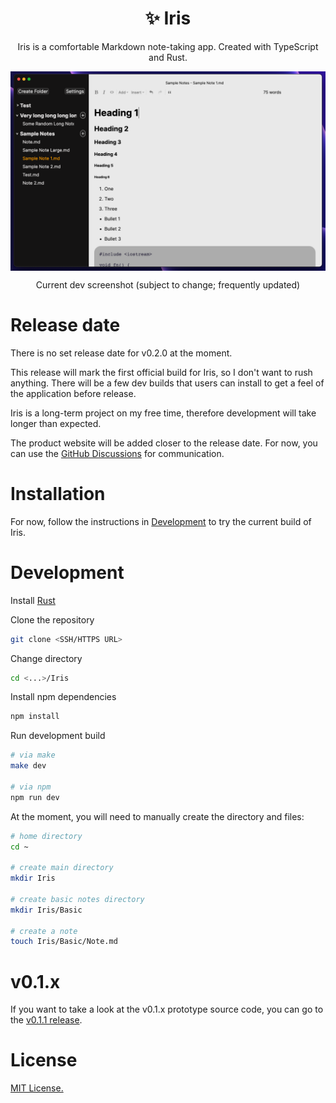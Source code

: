 <h1 align="center">✨ Iris</h1>

<p align="center">Iris is a comfortable Markdown note-taking app. Created with TypeScript and Rust.</p>

<img align="center" src="./screenshots/current-dev-v0.2.0-4.png"></img>

<p align="center">Current dev screenshot (subject to change; frequently updated)</p>

# Release date 

There is no set release date for v0.2.0 at the moment.  

This release will mark the first official build for Iris, so I don't want to rush anything. There will be a few dev builds that users can install to get a feel of the application before release.

Iris is a long-term project on my free time, therefore development will take longer than expected. 

The product website will be added closer to the release date. For now, you can use the [GitHub Discussions](https://github.com/alexwkleung/Iris/discussions) for communication.

# Installation

For now, follow the instructions in [Development](#development) to try the current build of Iris.
 
# Development 

Install [Rust](https://www.rust-lang.org/tools/install)

Clone the repository

```bash 
git clone <SSH/HTTPS URL>
```

Change directory 

```bash
cd <...>/Iris
```

Install npm dependencies

```bash
npm install 
```

Run development build

```bash
# via make 
make dev

# via npm
npm run dev
```

At the moment, you will need to manually create the directory and files:

```bash
# home directory
cd ~ 

# create main directory
mkdir Iris

# create basic notes directory
mkdir Iris/Basic

# create a note
touch Iris/Basic/Note.md
```

# v0.1.x

If you want to take a look at the v0.1.x prototype source code, you can go to the [v0.1.1 release](https://github.com/alexwkleung/Iris/releases/tag/v0.1.1). 

# License 

[MIT License.](https://github.com/alexwkleung/Iris/blob/main/LICENSE)